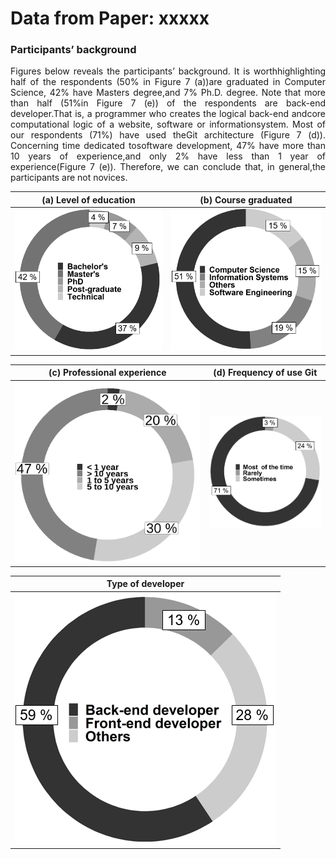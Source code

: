 # Data from Paper: xxxxx 

### Participants’ background

<p align="justify">
Figures below reveals the participants’ background. It is worthhighlighting half of the respondents (50% in Figure 7 (a))are graduated in Computer Science, 42% have Masters degree,and 7% Ph.D. degree. Note that more than half (51%in Figure 7 (e)) of the respondents are back-end developer.That is, a programmer who creates the logical back-end andcore computational logic of a website, software or informationsystem. Most of our respondents (71%) have used theGit architecture (Figure 7 (d)). Concerning time dedicated tosoftware development, 47% have more than 10 years of experience,and only 2% have less than 1 year of experience(Figure 7 (e)). Therefore, we can conclude that, in general,the participants are not novices.
</p>


| (a) Level of education  | (b) Course graduated |
| ---          |     ---        |
|   ![](https://raw.githubusercontent.com/johnatan-si/JSERD2020/master/education.PNG?v=4&s=200 )        |      ![](https://raw.githubusercontent.com/johnatan-si/JSERD2020/master/graduated.PNG  )      |

| (c) Professional experience  | (d) Frequency of use Git  |
| ---          |     ---        |
|  ![](https://raw.githubusercontent.com/johnatan-si/JSERD2020/master/experiencia.png )         |        ![](https://raw.githubusercontent.com/johnatan-si/JSERD2020/master/git.PNG )    |

| Type of developer  | 
| ---          |  
|   ![](https://raw.githubusercontent.com/johnatan-si/JSERD2020/master/applications.PNG  ) |   
